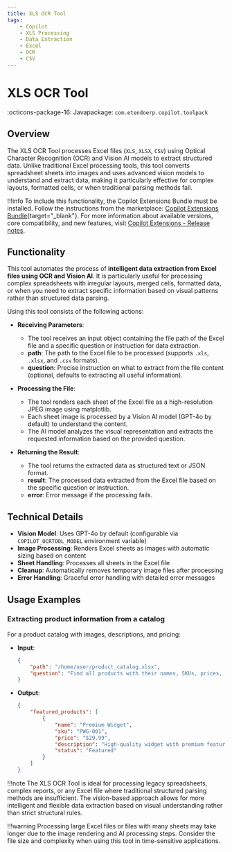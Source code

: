 ```yaml
---
title: XLS OCR Tool
tags:
    - Copilot
    - XLS Processing
    - Data Extraction
    - Excel
    - OCR
    - CSV
---
```


# XLS OCR Tool

:octicons-package-16: Javapackage: `com.etendoerp.copilot.toolpack`

## Overview

The XLS OCR Tool processes Excel files (`XLS`, `XLSX`, `CSV`) using Optical Character Recognition (OCR) and Vision AI models to extract structured data. Unlike traditional Excel processing tools, this tool converts spreadsheet sheets into images and uses advanced vision models to understand and extract data, making it particularly effective for complex layouts, formatted cells, or when traditional parsing methods fail.

!!!info
    To include this functionality, the Copilot Extensions Bundle must be installed. Follow the instructions from the marketplace: [Copilot Extensions Bundle](https://marketplace.etendo.cloud/?#/product-details?module=82C5DA1B57884611ABA8F025619D4C05){target="\_blank"}. For more information about available versions, core compatibility, and new features, visit [Copilot Extensions - Release notes](../../../whats-new/release-notes/etendo-copilot/bundles/release-notes.md).

## Functionality

This tool automates the process of **intelligent data extraction from Excel files using OCR and Vision AI**. It is particularly useful for processing complex spreadsheets with irregular layouts, merged cells, formatted data, or when you need to extract specific information based on visual patterns rather than structured data parsing.

Using this tool consists of the following actions:

- **Receiving Parameters**:

    - The tool receives an input object containing the file path of the Excel file and a specific question or instruction for data extraction.
    - **path**: The path to the Excel file to be processed (supports `.xls`, `.xlsx`, and `.csv` formats).
    - **question**: Precise instruction on what to extract from the file content (optional, defaults to extracting all useful information).

- **Processing the File**:

    - The tool renders each sheet of the Excel file as a high-resolution JPEG image using matplotlib.
    - Each sheet image is processed by a Vision AI model (GPT-4o by default) to understand the content.
    - The AI model analyzes the visual representation and extracts the requested information based on the provided question.

- **Returning the Result**:

    - The tool returns the extracted data as structured text or JSON format.
    - **result**: The processed data extracted from the Excel file based on the specific question or instruction.
    - **error**: Error message if the processing fails.

## Technical Details

- **Vision Model**: Uses GPT-4o by default (configurable via `COPILOT_OCRTOOL_MODEL` environment variable)
- **Image Processing**: Renders Excel sheets as images with automatic sizing based on content
- **Sheet Handling**: Processes all sheets in the Excel file
- **Cleanup**: Automatically removes temporary image files after processing
- **Error Handling**: Graceful error handling with detailed error messages

## Usage Examples

### Extracting product information from a catalog

For a product catalog with images, descriptions, and pricing:

- **Input**:

    ```json
    {
        "path": "/home/user/product_catalog.xlsx",
        "question": "Find all products with their names, SKUs, prices, and descriptions. Focus on items marked as 'Featured' or highlighted."
    }
    ```

- **Output**:

    ```json
    {
        "featured_products": [
            {
                "name": "Premium Widget",
                "sku": "PWG-001",
                "price": "$29.99",
                "description": "High-quality widget with premium features",
                "status": "Featured"
            }
        ]
    }
    ```

!!!note
    The XLS OCR Tool is ideal for processing legacy spreadsheets, complex reports, or any Excel file where traditional structured parsing methods are insufficient. The vision-based approach allows for more intelligent and flexible data extraction based on visual understanding rather than strict structural rules.

!!!warning
    Processing large Excel files or files with many sheets may take longer due to the image rendering and AI processing steps. Consider the file size and complexity when using this tool in time-sensitive applications.
